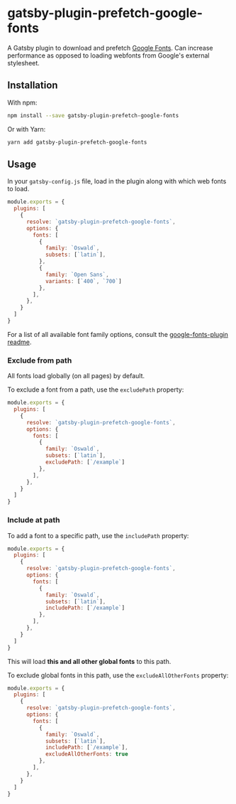 # gatsby-plugin-prefetch-google-fonts

A Gatsby plugin to download and prefetch [Google Fonts](https://fonts.google.com/). Can increase performance as opposed to loading webfonts from Google's external stylesheet.

## Installation

With npm:

```bash
npm install --save gatsby-plugin-prefetch-google-fonts
```

Or with Yarn:

```bash
yarn add gatsby-plugin-prefetch-google-fonts
```

## Usage

In your `gatsby-config.js` file, load in the plugin along with which web fonts to load.

```javascript
module.exports = {
  plugins: [
    {
      resolve: `gatsby-plugin-prefetch-google-fonts`,
      options: {
        fonts: [
          {
            family: `Oswald`,
            subsets: [`latin`],
          },
          {
            family: `Open Sans`,
            variants: [`400`, `700`]
          },
        ],
      },
    }
  ]
}
```

For a list of all available font family options, consult the [google-fonts-plugin readme](https://github.com/SirPole/google-fonts-plugin).


### Exclude from path
All fonts load globally (on all pages) by default.

To exclude a font from a path, use the `excludePath` property: 

```javascript
module.exports = {
  plugins: [
    {
      resolve: `gatsby-plugin-prefetch-google-fonts`,
      options: {
        fonts: [
          {
            family: `Oswald`,
            subsets: [`latin`],
            excludePath: [`/example`]
          },
        ],
      },
    }
  ]
}
```

### Include at path
To add a font to a specific path, use the `includePath` property: 

```javascript
module.exports = {
  plugins: [
    {
      resolve: `gatsby-plugin-prefetch-google-fonts`,
      options: {
        fonts: [
          {
            family: `Oswald`,
            subsets: [`latin`],
            includePath: [`/example`]
          },
        ],
      },
    }
  ]
}
```
  This will load **this and all other global fonts** to this path.


To exclude global fonts in this path, use the `excludeAllOtherFonts` property:

```javascript
module.exports = {
  plugins: [
    {
      resolve: `gatsby-plugin-prefetch-google-fonts`,
      options: {
        fonts: [
          {
            family: `Oswald`,
            subsets: [`latin`],
            includePath: [`/example`],
            excludeAllOtherFonts: true
          },
        ],
      },
    }
  ]
}
```